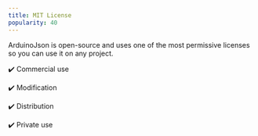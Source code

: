 ```yaml
---
title: MIT License
popularity: 40
---
```


ArduinoJson is open-source and uses one of the most permissive licenses so you can use it on any project.

✔️️ Commercial use

✔️️ Modification

✔️️ Distribution

✔️️ Private use
